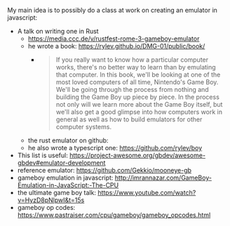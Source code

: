 My main idea is to possibly do a class at work on creating an emulator in javascript:

- A talk on writing one in Rust
	- https://media.ccc.de/v/rustfest-rome-3-gameboy-emulator
	- he wrote a book: https://rylev.github.io/DMG-01/public/book/
		- > If you really want to know how a particular computer works, there's no better way to learn than by emulating that computer. In this book, we'll be looking at one of the most loved computers of all time, Nintendo's Game Boy. We'll be going through the process from nothing and building the Game Boy up piece by piece. In the process not only will we learn more about the Game Boy itself, but we'll also get a good glimpse into how computers work in general as well as how to build emulators for other computer systems.
	- the rust emulator on github:
	- he also wrote a typescript one: https://github.com/rylev/boy
- This list is useful: https://project-awesome.org/gbdev/awesome-gbdev#emulator-development
- reference emulator: https://github.com/Gekkio/mooneye-gb
- gameboy emulation in javascript: http://imrannazar.com/GameBoy-Emulation-in-JavaScript:-The-CPU
- the ultimate game boy talk: https://www.youtube.com/watch?v=HyzD8pNlpwI&t=15s
- gameboy op codes: https://www.pastraiser.com/cpu/gameboy/gameboy_opcodes.html